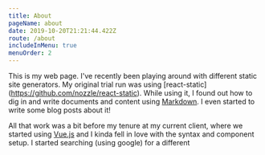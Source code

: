 ```yaml
---
title: About
pageName: about
date: 2019-10-20T21:21:44.422Z
route: /about
includeInMenu: true
menuOrder: 2
---
```

This is my web page. I've recently been playing around with different static site generators. My original trial run was using \[react-static](https://github.com/nozzle/react-static). While using it, I found out how to dig in and write documents and content using [Markdown](https://daringfireball.net/projects/markdown). I even started to write some blog posts about it!

All that work was a bit before my tenure at my current client, where we started using [Vue.js](https://vuejs.org/) and I kinda fell in love with the syntax and component setup. I started searching (using google) for a different 

